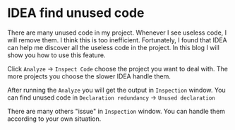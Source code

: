# IDEA find unused code
There are many unused code in my project. Whenever I see useless code, I will remove them. I think this is too inefficient.
Fortunately, I found that IDEA can help me discover all the useless code in the project. In this blog I will show you how
to use this feature.

Click `Analyze` -> `Inspect Code` choose the project you want to deal with. The more projects you choose the slower IDEA
handle them.

After running the `Analyze` you will get the output in `Inspection` window. You can find unused code in
`Declaration redundancy` -> `Unused declaration`

There are many others "issue" in `Inspection` window. You can handle them according to your own situation.
